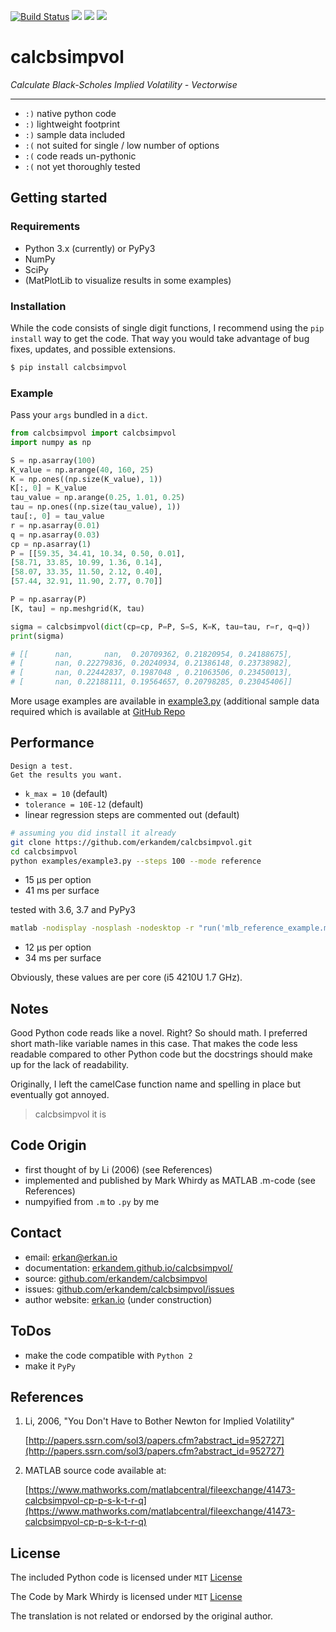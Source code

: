 
[![Build Status](https://travis-ci.com/erkandem/calcbsimpvol.svg?token=EM8YQfR9wuLvQFQzBZ5o&branch=master)](https://travis-ci.com/erkandem/calcbsimpvol)
![](https://img.shields.io/badge/License-MIT-blue.svg)
![](https://img.shields.io/badge/Python-3.4%20%7C%203.5%20%7C%203.6%20%7C%203.7%20%7C%20PyPy3-blue.svg)
[![](https://img.shields.io/badge/PyPi-v1.13.0-blue.svg)](https://pypi.org/project/calcbsimpvol/)

# calcbsimpvol

*Calculate Black-Scholes Implied Volatility - Vectorwise*

----------------------

* `:)` native python code
* `:)` lightweight footprint
* `:)` sample data included
* `:(` not suited for single / low number of options
* `:(` code reads un-pythonic
* `:(` not yet thoroughly tested

## Getting started

### Requirements

* Python 3.x (currently) or PyPy3
* NumPy
* SciPy
* (MatPlotLib to visualize results in some examples)

###  Installation

While the code consists of single digit functions,
I recommend using the `pip install` way to get the code.
That way you would take advantage of bug fixes, updates,
and possible extensions.

```bash
$ pip install calcbsimpvol
```

### Example

Pass your `args` bundled in a `dict`.

```python
from calcbsimpvol import calcbsimpvol
import numpy as np

S = np.asarray(100)
K_value = np.arange(40, 160, 25)
K = np.ones((np.size(K_value), 1))
K[:, 0] = K_value
tau_value = np.arange(0.25, 1.01, 0.25)
tau = np.ones((np.size(tau_value), 1))
tau[:, 0] = tau_value
r = np.asarray(0.01)
q = np.asarray(0.03)
cp = np.asarray(1)
P = [[59.35, 34.41, 10.34, 0.50, 0.01],
[58.71, 33.85, 10.99, 1.36, 0.14],
[58.07, 33.35, 11.50, 2.12, 0.40],
[57.44, 32.91, 11.90, 2.77, 0.70]]

P = np.asarray(P)
[K, tau] = np.meshgrid(K, tau)

sigma = calcbsimpvol(dict(cp=cp, P=P, S=S, K=K, tau=tau, r=r, q=q))
print(sigma)

# [[      nan,       nan,  0.20709362, 0.21820954, 0.24188675],
# [       nan, 0.22279836, 0.20240934, 0.21386148, 0.23738982],
# [       nan, 0.22442837, 0.1987048 , 0.21063506, 0.23450013],
# [       nan, 0.22188111, 0.19564657, 0.20798285, 0.23045406]]

```

More usage examples are available in [example3.py](https://github.com/erkandem/calcbsimpvol) 
(additional sample data required which is  available at [GitHub Repo](https://github.com/erkandem/calcbsimpvol)

## Performance
```
Design a test. 
Get the results you want.
```

* `k_max = 10` (default) 
* `tolerance = 10E-12` (default)
* linear regression steps are commented out (default)

```bash
# assuming you did install it already
git clone https://github.com/erkandem/calcbsimpvol.git
cd calcbsimpvol
python examples/example3.py --steps 100 --mode reference
```


* 15 µs per option
* 41 ms per surface

tested with 3.6, 3.7 and PyPy3
```bash
matlab -nodisplay -nosplash -nodesktop -r "run('mlb_reference_example.m');"
```

* 12 µs per option
* 34 ms per surface 


Obviously, these values are per core (i5 4210U 1.7 GHz).


## Notes
Good Python code reads like a novel. Right? So should math.
I preferred short math-like variable names in this case.
That makes the code less readable compared to other Python code 
but the docstrings should make up for the lack of readability.

Originally, I left the camelCase function name and spelling in place but eventually got annoyed.
> calcbsimpvol it is


## Code Origin

* first thought of by Li (2006) (see References)
* implemented and published by Mark Whirdy as MATLAB .m-code (see References)
* numpyified from `.m` to `.py` by me


## Contact
* email: [erkan@erkan.io](mailto:me@erkan.io)
* documentation: [erkandem.github.io/calcbsimpvol/](https://erkandem.github.io/calcbsimpvol/)
* source: [github.com/erkandem/calcbsimpvol](https://github.com/erkandem/calcbsimpvol)
* issues: [github.com/erkandem/calcbsimpvol/issues](https://github.com/erkandem/calcbsimpvol/issues)
* author website: [erkan.io](https://erkan.io) (under construction)

## ToDos
* make the code compatible with `Python 2`
* make it `PyPy`



## References
1)  Li, 2006, "You Don't Have to Bother Newton for Implied Volatility"

    [http://papers.ssrn.com/sol3/papers.cfm?abstract_id=952727](http://papers.ssrn.com/sol3/papers.cfm?abstract_id=952727)

2)  MATLAB source code available at:

    [https://www.mathworks.com/matlabcentral/fileexchange/41473-calcbsimpvol-cp-p-s-k-t-r-q](https://www.mathworks.com/matlabcentral/fileexchange/41473-calcbsimpvol-cp-p-s-k-t-r-q)

## License
The included Python code is licensed under `MIT` [License](https://github.com/calcbsimpvol/calcbsimpvol/LICENCE)

The Code by Mark Whirdy is licensed under `MIT` [License](https://github.com/erkandem/calcbsimpvol/calcBSImpVol_mlab/LICENSE)

The translation is not related or endorsed by the original author.
